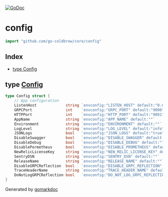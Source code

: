 <!-- Code generated by gomarkdoc. DO NOT EDIT -->

[![GoDoc](https://img.shields.io/badge/pkg.go.dev-doc-blue)](http://pkg.go.dev/github.com/go-coldbrew/core)

# config

```go
import "github.com/go-coldbrew/core/config"
```

## Index

- [type Config](<#type-config>)


## type [Config](<https://github.com/go-coldbrew/core/blob/main/config/config.go#L3-L21>)

```go
type Config struct {
    // App configuration
    ListenHost             string `envconfig:"LISTEN_HOST" default:"0.0.0.0"`
    GRPCPort               int    `envconfig:"GRPC_PORT" default:"9090"`
    HTTPPort               int    `envconfig:"HTTP_PORT" default:"9091"`
    AppName                string `envconfig:"APP_NAME" default:""`
    Environment            string `envconfig:"ENVIRONMENT" default:""`
    LogLevel               string `envconfig:"LOG_LEVEL" default:"info"`
    JSONLogs               bool   `envconfig:"JSON_LOGS" default:"true"`
    DisableSwagger         bool   `envconfig:"DISABLE_SWAGGER" default:"false"`
    DisableDebug           bool   `envconfig:"DISABLE_DEBUG" default:"false"`
    DisablePormetheus      bool   `envconfig:"DISABLE_PROMETHEUS" default:"false"`
    NewRelicLicenseKey     string `envconfig:"NEW_RELIC_LICENSE_KEY" default:""`
    SentryDSN              string `envconfig:"SENTRY_DSN" default:""`
    ReleaseName            string `envconfig:"RELEASE_NAME" default:""`
    DisableGRPCReflection  bool   `envconfig:"DISABLE_GRPC_REFLECTION" default:"false"`
    TraceHeaderName        string `envconfig:"TRACE_HEADER_NAME" default:"x-trace-id"`
    DoNotLogGRPCReflection bool   `envconfig:"DO_NOT_LOG_GRPC_REFLECTION" default:"true"`
}
```



Generated by [gomarkdoc](<https://github.com/princjef/gomarkdoc>)
